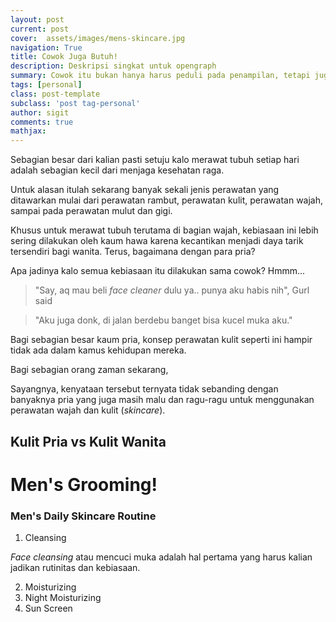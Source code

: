 ```yaml
---
layout: post
current: post
cover:  assets/images/mens-skincare.jpg
navigation: True
title: Cowok Juga Butuh!
description: Deskripsi singkat untuk opengraph
summary: Cowok itu bukan hanya harus peduli pada penampilan, tetapi juga pada kebersihan diri termasuk kebersihan pada bagian kulit dan wajah.
tags: [personal]
class: post-template
subclass: 'post tag-personal'
author: sigit
comments: true
mathjax:
---
```


Sebagian besar dari kalian pasti setuju kalo merawat tubuh setiap hari adalah sebagian kecil dari menjaga kesehatan raga.

Untuk alasan itulah sekarang banyak sekali jenis perawatan yang ditawarkan mulai dari perawatan rambut, perawatan kulit, perawatan wajah, sampai pada perawatan mulut dan gigi.

Khusus untuk merawat tubuh terutama di bagian wajah, kebiasaan ini lebih sering dilakukan oleh kaum hawa karena kecantikan menjadi daya tarik tersendiri bagi wanita. Terus, bagaimana dengan para pria?

Apa jadinya kalo semua kebiasaan itu dilakukan sama cowok? Hmmm...

> "Say, aq mau beli *face cleaner* dulu ya.. punya aku habis nih", Gurl said

> "Aku juga donk, di jalan berdebu banget bisa kucel muka aku."

Bagi sebagian besar kaum pria, konsep perawatan kulit seperti ini hampir tidak ada dalam kamus kehidupan mereka.



Bagi sebagian orang zaman sekarang, 

Sayangnya, kenyataan tersebut ternyata tidak sebanding dengan banyaknya pria yang juga masih malu dan ragu-ragu untuk menggunakan perawatan wajah dan kulit (*skincare*).


## Kulit Pria vs Kulit Wanita

# Men's Grooming!

### Men's Daily Skincare Routine

1. Cleansing

*Face cleansing* atau mencuci muka adalah hal pertama yang harus kalian jadikan rutinitas dan kebiasaan.

2. Moisturizing
3. Night Moisturizing
4. Sun Screen
